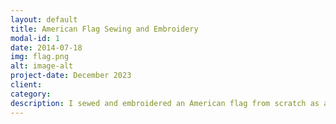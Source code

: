 ```yaml
---
layout: default
title: American Flag Sewing and Embroidery
modal-id: 1
date: 2014-07-18
img: flag.png
alt: image-alt
project-date: December 2023
client: 
category: 
description: I sewed and embroidered an American flag from scratch as a Christmas gift. I used a high quality cotton duck canvas and used a slightly darker red and blue than is traditionally used, which I think looks nice as a display flag. It took me attempting a couple tiny flags and one full size nylon flag to get comfortable with my ability to sew neatly and in straight lines, though this flag is still not perfect. For the 13 stars on the canton (the blue rectangle), I used an embroidery machine. The embroidery field on my machine is somewhat small, so I had to do each star individually, readjusting the position and rotation for each star. I then attached the finished canton to the rest of the flags and added a header with grommets and year embroidered. This took about 15 hours, so in the future I would like to see how I can reduce cycle time while increasing quality. I also think it would be cool to start producing flagpoles using recycled steel oilfield pipe. Using ANSI FP1001 "Guide Specifications for Design of Metal Flagpoles", I was able to create an excel workbook that can determine whether a flagpole is satisfactory, depending on factors such as height, diameter, material, wall thickness, and flag size. 
---
```

